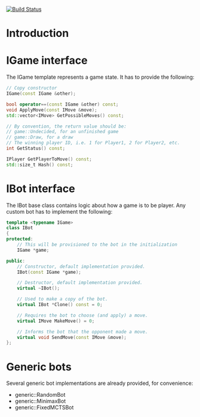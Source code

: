 [![Build Status](https://travis-ci.org/kaspersky/gengine.png)](https://travis-ci.org/kaspersky/gengine)

# Introduction

# IGame interface

The IGame template represents a game state. It has to provide the following:

```C++
// Copy constructor
IGame(const IGame &other);

bool operator==(const IGame &other) const;
void ApplyMove(const IMove &move);
std::vector<IMove> GetPossibleMoves() const;

// By convention, the return value should be:
// game::Undecided, for an unfinished game
// game::Draw, for a draw
// The winning player ID, i.e. 1 for Player1, 2 for Player2, etc.
int GetStatus() const;

IPlayer GetPlayerToMove() const;
std::size_t Hash() const;
```

# IBot interface

The IBot base class contains logic about how a game is to be player. Any custom bot has to implement the following:

```C++
template <typename IGame>
class IBot
{
protected:
    // This will be provisioned to the bot in the initialization
    IGame *game;

public:
    // Constructor, default implementation provided.
    IBot(const IGame *game);

    // Destructor, default implementation provided.
    virtual ~IBot();

    // Used to make a copy of the bot.
    virtual IBot *Clone() const = 0;

    // Requires the bot to choose (and apply) a move.
    virtual IMove MakeMove() = 0;

    // Informs the bot that the opponent made a move.
    virtual void SendMove(const IMove &move);
};
```

# Generic bots

Several generic bot implementations are already provided, for convenience:
- generic::RandomBot
- generic::MinimaxBot
- generic::FixedMCTSBot
